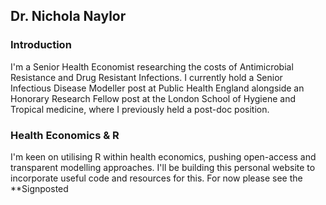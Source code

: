 ## Dr. Nichola Naylor

### Introduction 

I'm a Senior Health Economist researching the costs of Antimicrobial Resistance and Drug Resistant Infections. I currently hold a Senior Infectious Disease Modeller post at Public Health England alongside an Honorary Research Fellow post at the London School of Hygiene and Tropical medicine, where I previously held a post-doc position. 


### Health Economics & R

I'm keen on utilising R within health economics, pushing open-access and transparent modelling approaches. I'll be building this personal website to incorporate useful code and resources for this. For now please see the **Signposted


